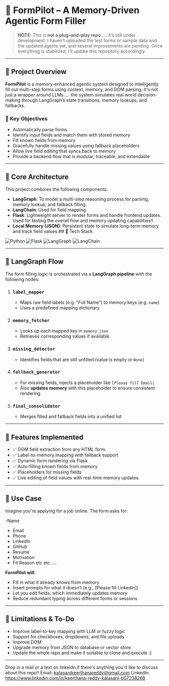 # 🧠 FormPilot – A Memory-Driven Agentic Form Filler

> **NOTE:** This is **not a plug-and-play repo**..... it’s still under development. I haven’t uploaded the test forms or sample data and the updated agents yet, and several improvements are pending. Once everything is stabilized, I’ll update this repository accordingly.

---

## 📌 Project Overview

**FormPilot** is a memory-enhanced agentic system designed to intelligently fill out multi-step forms using context, memory, and DOM parsing. It's not just a wrapper around LLMs..... the system simulates real world decision-making through LangGraph’s state transitions, memory lookups, and fallbacks.

### 🧭 Key Objectives

- Automatically parse forms
- Identify input fields and match them with stored memory
- Fill known fields from memory
- Gracefully handle missing values using fallback placeholders
- Allow live field editing that syncs back to memory
- Provide a backend flow that is modular, traceable, and extendable

---

## 🧱 Core Architecture

This project combines the following components:

- **LangGraph**: To model a multi-step reasoning process for parsing, memory lookup, and fallback filling.
- **LangChain**: Used for field mapping.
- **Flask**: Lightweight server to render forms and handle frontend updates. Used for testing the overall flow and memory updating capabilities!!
- **Local Memory (JSON)**: Persistent state to simulate long-term memory and track field values.\## 🔰 Tech Stack

![Python](https://img.shields.io/badge/Python-3.11-green?logo=python)
![Flask](https://img.shields.io/badge/Flask-%20Microframework-yellow?logo=flask)
![LangGraph](https://img.shields.io/badge/LangGraph-State_Machine-orange?logo=langgraph)
![LangChain](https://img.shields.io/badge/LangChain-lightblue?logo=langchain)


---

## 🧠 LangGraph Flow

The form filling logic is orchestrated via a **LangGraph pipeline** with the following nodes:

1. ### `label_mapper`
   - Maps raw field labels (e.g. "Full Name") to memory keys (e.g. `name`)
   - Uses a predefined mapping dictionary

2. ### `memory_fetcher`
   - Looks up each mapped key in `memory.json`
   - Retrieves corresponding values if available

3. ### `missing_detector`
   - Identifies fields that are still unfilled (value is empty or `None`)

4. ### `fallback_generator`
   - For missing fields, injects a placeholder like `[Please fill Email]`
   - Also **updates memory** with this placeholder to ensure consistent rendering

5. ### `final_consolidator`
   - Merges filled and fallback fields into a unified list

---

## 🔧 Features Implemented

- ✅ DOM field extraction from any HTML form.
- ✅ Label-to-memory mapping with fallback support
- ✅ Dynamic form rendering via Flask 
- ✅ Auto-filling known fields from memory
- ✅ Placeholders for missing fields
- ✅ Live editing of field values with real-time memory updates.

---

## 🧪 Use Case
Imagine you're applying for a job online. The form asks for:

-Name
- Email
- Phone
- LinkedIn
- GitHub
- Resume
- Motivation
- Fit Reason etc etc.....
  
**FormPilot will**:

- Fill in what it already knows from memory
- Insert prompts for what it doesn’t (e.g., [Please fill LinkedIn])
- Let you edit fields, which immediately updates memory
- Reduce redundant typing across different forms or sessions

---

## 📌 Limitations & To-Do

- Improve label-to-key mapping with LLM or fuzzy logic
- Support for checkboxes, dropdowns, and file uploads
- Improve DOM
- Upgrade memory from JSON to database or vector store
- Update the whole repo and make it suitable to clone and execute :)

---

Drop in a mail or a text on linkeidn if there's anything you'd like to discuss about this repo!!
Email: katasanikeerthanareddy@gmail.com
LinkedIn: https://www.linkedin.com/in/keerthana-reddy-katasani-b07238268
